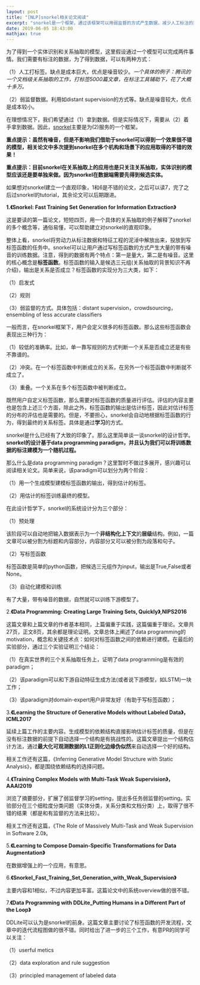 ```yaml
---
layout: post
title: "[NLP]snorkel相关论文阅读"
excerpt: "snorkel是一个框架，通过该框架可以用弱监督的方式产生数据，减少人工标注的数据缺失的问题，尤其适合于信息抽取任务。"
date: 2019-06-05 18:43:00
mathjax: true
---
```


为了得到一个实体识别和关系抽取的模型，这里假设通过一个模型可以完成两件事情。我们需要有标注的数据，为了得到数据，可以有两种方式：

（1）人工打标签。缺点是成本巨大，优点是噪音较少。_一个具体的例子：腾讯的一个文档级关系抽取的工作，打标签5000篇文章，在标注工具辅助下，花了大概十多万。_

（2）弱监督数据。利用如distant supervision的方式等。缺点是噪音较大，优点是成本较小。

在理想情况下，我们希望通过（1）拿到数据。但是实际情况下，需要从（2）着手拿到数据。因此，[snorkel](https://github.com/HazyResearch/snorkel)主要是为(2)服务的一个框架。

**重点提示：虽然有噪音，但是不影响我们借助于snorkel可以得到一个效果很不错的模型，相关论文中多次提到snorkel在多个机构和场景下的应用取得的不错的效果！**

**重点提示：目前snorkel在关系抽取上的应用也是只关注关系抽取，实体识别的模型应该还是要单独来做。因为snorkel在数据端需要先得到候选实体。**

如果想对snorkel建立一个直观印象，1和6是不错的论文，之后可以读7，完了之后过snorkel的tutorial，其余论文可以后期跟进。


**1.《Snorkel: Fast Training Set Generation for Information Extraction》**

这是要读的第一篇论文，短短四页，用一个具体的关系抽取的例子解释了snorkel的多个概念等，通俗易懂，可以帮助建立对snorkel的直观印象。


整体上看，snorkel将劳动力从标注数据和特征工程的泥淖中解放出来，投放到写标签函数的任务中。snorkel可以让用户通过写标签函数的方式产生大量的带有噪音的训练数据。注意，得到的数据有两个特点：第一是量大，第二是有噪音。这里的核心概念是**标签函数**。标签函数的输入是候选三元组(关系抽取的背景知识不再介绍)，输出是关系是否成立？标签函数的实现分为三大类，如下：

（1）启发式

（2）规则

（3）弱监督的方式。具体包括：distant supervision，crowdsourcing，ensembling of less accurate classifiers

一般而言，在snorkel框架下，用户会定义很多的标签函数。那么这些标签函数会表现出三种行为：

（1）较低的准确率。比如，单一靠写规则的方式判断一个关系是否成立还是有些不靠谱的。

（2）冲突。在一个标签函数中判断成立的关系，在另外一个标签函数中判断就不成立了。

（3）重叠。一个关系在多个标签函数中被判断成立。

既然用户自定义标签函数，那么需要对标签函数的质量进行评估。评估的内容主要也是包含上述三个方面，除此之外，标签函数的输出是估计标签，因此对估计标签的分布的评估也是需要的。但是，不要担心，snorkel会自动地根据标签函数的行为，得到最终的关系标签。具体是通过**学习**的方式。

snorkel是什么已经有了大致的印象了。那么这里简单谈一谈snorkel的设计哲学。**snorkel的设计基于data programming paradigm，并且认为我们可以将训练数据的标注建模为一个随机过程。**

那么什么是data programming paradigm？这里暂时不做过多展开，感兴趣可以阅读相关论文。简单来说，该paradigm可以划分为两个阶段：

（1）用一个生成模型建模标签函数的输出，得到估计的标签。

（2）用估计的标签训练最终的模型。

在此设计哲学下，snorkel的系统设计分为三个部分：

（1）预处理

该阶段可以自动地把输入数据表示为一个**非结构化上下文**的**层级**结构。例如，一篇文章可以被分割为标题和内容部分，内容部分又可以被分割为段落和句子。

（2）写标签函数

标签函数是简单的python函数，把候选三元组作为input，输出是True,False或者None。

（3）自动化建模和训练

有了大量，带有噪音的数据，自然就可以训练下游模型了。

2.**《Data Programming: Creating Large Training Sets, Quickly》,NIPS2016**

这篇文章和上篇文章的作者基本相同，上篇偏重于实践，这篇偏重于理论。文章共27页，正文8页，其余都是理论证明。文章总体上阐述了data programming的motivation，概念和关键技术点：如何对标签函数之间的依赖进行建模。在最后的实验部分，通过三个实验证明三个结论：

（1）在真实世界的三个关系抽取任务上，证明了data programming是有效的paradigm；

（2）该paradigm可以和下游自动特征生成方法(或者说下游模型，如LSTM)一块工作；

（3）该paradigm对domain-expert用户非常友好（有助于写标签函数）；

3.**《Learning the Structure of Generative Models without Labeled Data》，ICML2017**

延续上篇工作的主要内容。生成模型的依赖结构直接影响估计标签的质量，但是在没有标注数据的前提下自动选择一个结构是有挑战性的。这篇文章提出一个结构估计方法，通过**最大化可观测数据的L1正则化边缘伪似然**来自动选择一个好的结构。

相关工作还有这篇，《Inferring Generative Model Structure with Static Analysis》，都是围绕依赖结构的选择问题。

4.**《Training Complex Models with Multi-Task Weak Supervision》，AAAI2019**

浏览了摘要部分，扩展了弱监督学习的setting，提出多任务弱监督的setting。实验部分在三个细粒度分类问题（实体分类，关系分类和文档分类）上，取得了很不错的结果（都是和有监督的方法来比较）。

相关工作还有这篇，《The Role of Massively Multi-Task and Weak Supervision in Software 2.0》。

5.**《Learning to Compose Domain-Specific Transformations for Data Augmentation》**

在数据增强上的一个应用，有意思。

6.**《Snorkel\_Fast\_Training\_Set\_Generation\_with\_Weak\_Supervision》**

主要内容和1相似，不过内容更加丰富。这篇论文中的系统overview做的很不错。

7.**《Data Programming with DDLite_Putting Humans in a Different Part of the Loop》**

DDLite可以认为是snorkel的前身。这篇文章主要讨论了标签函数的开发流程，文章中的迭代流程图做的很不错。同时给出了进一步的三个工作，有意PR的同学可以关注：

（1）userful metics

（2）data exploration and rule suggestion

（3）principled management of labeled data














